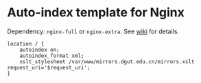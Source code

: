 # Auto-index template for Nginx

Dependency: `nginx-full` or `nginx-extra`. See [wiki](https://wiki.debian.org/Nginx) for details.

```nginx
location / {
    autoindex on;
    autoindex_format xml;
    xslt_stylesheet /var/www/mirrors.dgut.edu.cn/mirrors.xslt request_uri='$request_uri';
}
```
